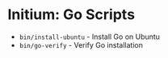 # Initium: Go Scripts

   * `bin/install-ubuntu` - Install Go on Ubuntu
   * `bin/go-verify` - Verify Go installation
   